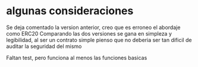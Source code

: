 # algunas consideraciones

Se deja comentado la version anterior, creo que es erroneo el abordaje como ERC20
Comparando las dos versiones se gana en simpleza y legibilidad, al ser un contrato simple pienso que no deberia ser tan dificil de auditar la seguridad del mismo

Faltan test, pero funciona al menos las funciones basicas
